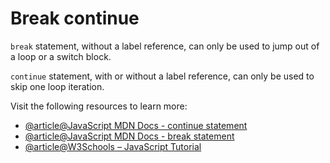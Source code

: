 # Break continue

`break` statement, without a label reference, can only be used to jump out of a loop or a switch block.

`continue` statement, with or without a label reference, can only be used to skip one loop iteration.

Visit the following resources to learn more:

- [@article@JavaScript MDN Docs - continue statement](https://developer.mozilla.org/en-US/docs/Web/JavaScript/Reference/Statements/continue)
- [@article@JavaScript MDN Docs - break statement](https://developer.mozilla.org/en-US/docs/Web/JavaScript/Reference/Statements/break)
- [@article@W3Schools – JavaScript Tutorial](https://www.w3schools.com/js/js_break.asp)
